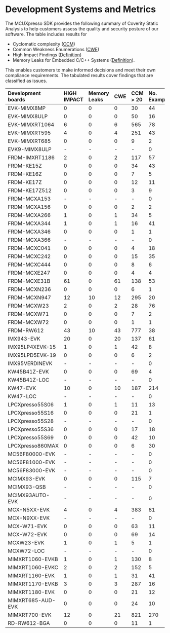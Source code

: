 # Development Systems and Metrics

The MCUXpresso SDK provides the following summary of Coverity Static Analysis to help customers assess the quality and security posture of our software. The table includes results for
- Cyclomatic complexity ([CCM](https://en.wikipedia.org/wiki/Cyclomatic_complexity))
- Common Weakness Enumerations ([CWE](https://en.wikipedia.org/wiki/Common_Weakness_Enumeration))
- High Impact Findings ([Definition](https://documentation.blackduck.com/bundle/coverity-docs/page/checker-ref/tables/coverity-checker-coverage.html))
- Memory Leaks for Embedded C/C++ Systems ([Definition](https://documentation.blackduck.com/bundle/coverity-docs/page/checker-ref/tables/coverity-checker-coverage.html)).

This enables customers to make informed decisions and meet their own compliance requirements.
The tabulated results cover findings that are classified as issues.

|Development boards|HIGH IMPACT|Memory Leaks|CWE|CCM > 20|No. Examples|
|:--               |:--    |:--    |:--    |:--    |:--    |
|EVK-MIMX8MP|0|0|0|30|44|
|EVK-MIMX8ULP|0|0|0|50|16|
|EVK-MIMXRT1064|6|0|6|565|78|
|EVK-MIMXRT595|4|0|4|251|43|
|EVK-MIMXRT685|0|0|0|9|2|
|EVK9-MIMX8ULP|-|-|-|-|0|
|FRDM-IMXRT1186|2|0|2|117|57|
|FRDM-KE15Z|0|0|0|34|43|
|FRDM-KE16Z|0|0|0|7|5|
|FRDM-KE17Z|0|0|0|12|11|
|FRDM-KE17Z512|0|0|0|3|9|
|FRDM-MCXA153|-|-|-|-|0|
|FRDM-MCXA156|0|0|0|2|2|
|FRDM-MCXA266|1|0|1|34|5|
|FRDM-MCXA344|1|0|1|16|41|
|FRDM-MCXA346|0|0|0|1|1|
|FRDM-MCXA366|-|-|-|-|0|
|FRDM-MCXC041|0|0|0|4|18|
|FRDM-MCXC242|0|0|0|15|35|
|FRDM-MCXC444|0|0|0|8|6|
|FRDM-MCXE247|0|0|0|4|4|
|FRDM-MCXE31B|61|0|61|138|53|
|FRDM-MCXN236|0|0|0|6|1|
|FRDM-MCXN947|12|10|12|295|20|
|FRDM-MCXW23|2|0|2|28|76|
|FRDM-MCXW71|0|0|0|7|2|
|FRDM-MCXW72|0|0|0|1|1|
|FRDM-RW612|43|10|43|777|38|
|IMX943-EVK|20|0|20|137|61|
|IMX95LP4XEVK-15|1|0|1|42|8|
|IMX95LPD5EVK-19|0|0|0|6|2|
|IMX95VERDINEVK|-|-|-|-|0|
|KW45B41Z-EVK|0|0|0|69|4|
|KW45B41Z-LOC|-|-|-|-|0|
|KW47-EVK|10|0|10|187|214|
|KW47-LOC|-|-|-|-|0|
|LPCXpresso55S06|1|0|1|11|13|
|LPCXpresso55S16|0|0|0|21|1|
|LPCXpresso55S28|-|-|-|-|0|
|LPCXpresso55S36|0|0|0|17|18|
|LPCXpresso55S69|0|0|0|42|10|
|LPCXpresso860MAX|0|0|0|6|30|
|MC56F80000-EVK|-|-|-|-|0|
|MC56F81000-EVK|-|-|-|-|0|
|MC56F83000-EVK|-|-|-|-|0|
|MCIMX93-EVK|0|0|0|115|7|
|MCIMX93-QSB|-|-|-|-|0|
|MCIMX93AUTO-EVK|-|-|-|-|0|
|MCX-N5XX-EVK|4|0|4|383|81|
|MCX-N9XX-EVK|-|-|-|-|0|
|MCX-W71-EVK|0|0|0|63|11|
|MCX-W72-EVK|0|0|0|69|14|
|MCXW23-EVK|1|0|1|5|1|
|MCXW72-LOC|-|-|-|-|0|
|MIMXRT1060-EVKB|1|0|1|130|8|
|MIMXRT1060-EVKC|2|0|2|152|5|
|MIMXRT1160-EVK|1|0|1|31|41|
|MIMXRT1170-EVKB|3|0|3|287|16|
|MIMXRT1180-EVK|0|0|0|21|12|
|MIMXRT685-AUD-EVK|0|0|0|24|10|
|MIMXRT700-EVK|12|0|21|821|270|
|RD-RW612-BGA|0|0|0|11|1|
